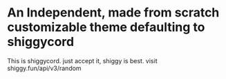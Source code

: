 # An Independent, made from scratch customizable theme defaulting to shiggycord
This is shiggycord.
just accept it,
shiggy is best.
visit shiggy.fun/api/v3/random

